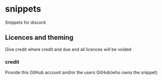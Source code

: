 # snippets
Snippets for discord

## Licences and theming
Give credit where credit and due and all licences will be voided
### credit 
Provide this GitHub account and/or the users GitHub(who owns the snippet)
